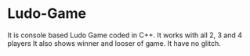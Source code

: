# Ludo-Game
It is console based Ludo Game coded in C++.
It works with all 2, 3 and 4 players
It also shows winner and looser of game. 
It have no glitch.
